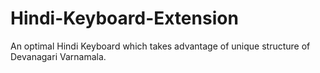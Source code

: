 # Hindi-Keyboard-Extension
An optimal Hindi Keyboard which takes advantage of unique structure of Devanagari Varnamala.



